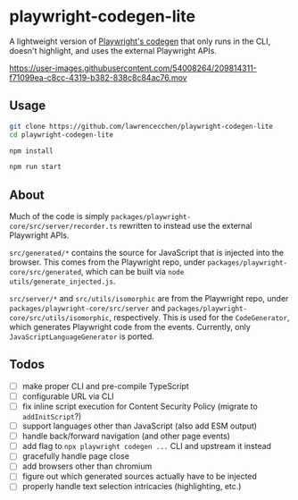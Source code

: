 # playwright-codegen-lite

A lightweight version of [Playwright's codegen](https://playwright.dev/docs/cli/#record-a-script) that only runs in the CLI, doesn't highlight, and uses the external Playwright APIs.

https://user-images.githubusercontent.com/54008264/209814311-f71099ea-c8cc-4319-b382-838c8c84ac76.mov

## Usage

```bash
git clone https://github.com/lawrencecchen/playwright-codegen-lite
cd playwright-codegen-lite

npm install

npm run start
```

## About

Much of the code is simply `packages/playwright-core/src/server/recorder.ts` rewritten to instead use the external Playwright APIs.

`src/generated/*` contains the source for JavaScript that is injected into the browser. This comes from the Playwright repo, under `packages/playwright-core/src/generated`, which can be built via `node utils/generate_injected.js`.

`src/server/*` and `src/utils/isomorphic` are from the Playwright repo, under `packages/playwright-core/src/server` and `packages/playwright-core/src/utils/isomorphic`, respectively. This is used for the `CodeGenerator`, which generates Playwright code from the events. Currently, only `JavaScriptLanguageGenerator` is ported.

## Todos

- [ ] make proper CLI and pre-compile TypeScript
- [ ] configurable URL via CLI
- [ ] fix inline script execution for Content Security Policy (migrate to `addInitScript`?)
- [ ] support languages other than JavaScript (also add ESM output)
- [ ] handle back/forward navigation (and other page events)
- [ ] add flag to `npx playwright codegen ...` CLI and upstream it instead
- [ ] gracefully handle page close
- [ ] add browsers other than chromium
- [ ] figure out which generated sources actually have to be injected
- [ ] properly handle text selection intricacies (highlighting, etc.)
